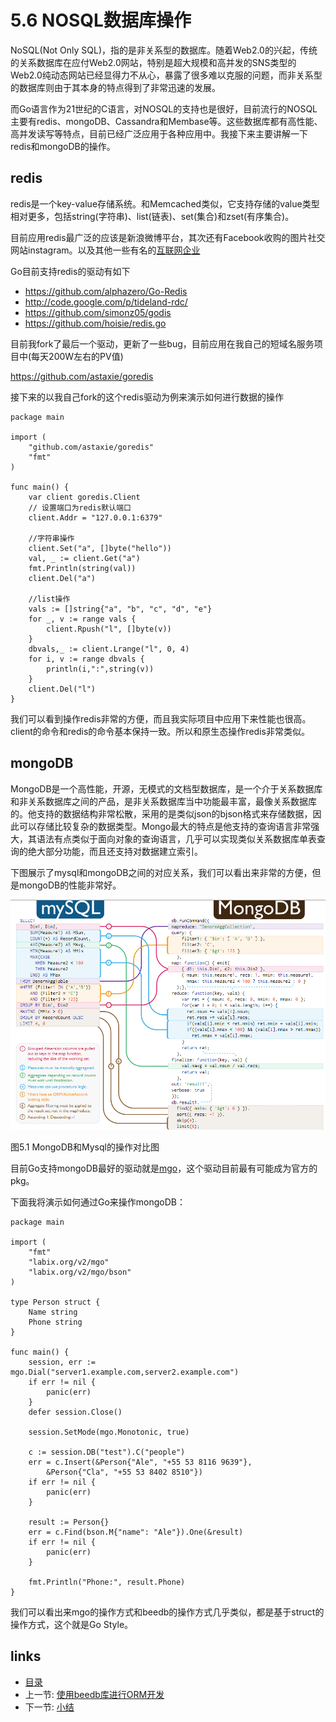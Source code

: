 # 5.6 NOSQL数据库操作
NoSQL(Not Only SQL)，指的是非关系型的数据库。随着Web2.0的兴起，传统的关系数据库在应付Web2.0网站，特别是超大规模和高并发的SNS类型的Web2.0纯动态网站已经显得力不从心，暴露了很多难以克服的问题，而非关系型的数据库则由于其本身的特点得到了非常迅速的发展。

而Go语言作为21世纪的C语言，对NOSQL的支持也是很好，目前流行的NOSQL主要有redis、mongoDB、Cassandra和Membase等。这些数据库都有高性能、高并发读写等特点，目前已经广泛应用于各种应用中。我接下来主要讲解一下redis和mongoDB的操作。

## redis
redis是一个key-value存储系统。和Memcached类似，它支持存储的value类型相对更多，包括string(字符串)、list(链表)、set(集合)和zset(有序集合)。

目前应用redis最广泛的应该是新浪微博平台，其次还有Facebook收购的图片社交网站instagram。以及其他一些有名的[互联网企业](http://redis.io/topics/whos-using-redis)

Go目前支持redis的驱动有如下
- https://github.com/alphazero/Go-Redis
- http://code.google.com/p/tideland-rdc/
- https://github.com/simonz05/godis
- https://github.com/hoisie/redis.go

目前我fork了最后一个驱动，更新了一些bug，目前应用在我自己的短域名服务项目中(每天200W左右的PV值)

https://github.com/astaxie/goredis

接下来的以我自己fork的这个redis驱动为例来演示如何进行数据的操作

	package main

	import (
		"github.com/astaxie/goredis"
		"fmt"
	)

	func main() {
		var client goredis.Client
		// 设置端口为redis默认端口
		client.Addr = "127.0.0.1:6379"
		
		//字符串操作
		client.Set("a", []byte("hello"))
		val, _ := client.Get("a")
		fmt.Println(string(val))
		client.Del("a")

		//list操作
		vals := []string{"a", "b", "c", "d", "e"}
		for _, v := range vals {
			client.Rpush("l", []byte(v))
		}
		dbvals,_ := client.Lrange("l", 0, 4)
		for i, v := range dbvals {
			println(i,":",string(v))
		}
		client.Del("l")
	}

我们可以看到操作redis非常的方便，而且我实际项目中应用下来性能也很高。client的命令和redis的命令基本保持一致。所以和原生态操作redis非常类似。

## mongoDB

MongoDB是一个高性能，开源，无模式的文档型数据库，是一个介于关系数据库和非关系数据库之间的产品，是非关系数据库当中功能最丰富，最像关系数据库的。他支持的数据结构非常松散，采用的是类似json的bjson格式来存储数据，因此可以存储比较复杂的数据类型。Mongo最大的特点是他支持的查询语言非常强大，其语法有点类似于面向对象的查询语言，几乎可以实现类似关系数据库单表查询的绝大部分功能，而且还支持对数据建立索引。

下图展示了mysql和mongoDB之间的对应关系，我们可以看出来非常的方便，但是mongoDB的性能非常好。

![](images/5.6.mongodb.png?raw=true)

图5.1 MongoDB和Mysql的操作对比图

目前Go支持mongoDB最好的驱动就是[mgo](http://labix.org/mgo)，这个驱动目前最有可能成为官方的pkg。

下面我将演示如何通过Go来操作mongoDB：

	package main

	import (
		"fmt"
		"labix.org/v2/mgo"
		"labix.org/v2/mgo/bson"
	)

	type Person struct {
		Name string
		Phone string
	}

	func main() {
		session, err := mgo.Dial("server1.example.com,server2.example.com")
		if err != nil {
			panic(err)
		}
		defer session.Close()

		session.SetMode(mgo.Monotonic, true)

		c := session.DB("test").C("people")
		err = c.Insert(&Person{"Ale", "+55 53 8116 9639"},
			&Person{"Cla", "+55 53 8402 8510"})
		if err != nil {
			panic(err)
		}

		result := Person{}
		err = c.Find(bson.M{"name": "Ale"}).One(&result)
		if err != nil {
			panic(err)
		}

		fmt.Println("Phone:", result.Phone)
	}

我们可以看出来mgo的操作方式和beedb的操作方式几乎类似，都是基于struct的操作方式，这个就是Go Style。



## links
   * [目录](<preface.md>)
   * 上一节: [使用beedb库进行ORM开发](<05.5.md>)
   * 下一节: [小结](<05.7.md>)
